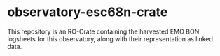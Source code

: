 # observatory-esc68n-crate
This repository is an RO-Crate containing the harvested EMO BON logsheets for this observatory, along with their representation as linked data.
